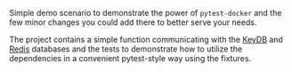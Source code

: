 Simple demo scenario to demonstrate the power of `pytest-docker` and 
the few minor changes you could add there to better serve your needs.

The project contains a simple function communicating with the [KeyDB](https://docs.keydb.dev/) and [Redis](https://redis.io/) 
databases and the tests to demonstrate how to utilize the 
dependencies in a convenient pytest-style way using the fixtures.
